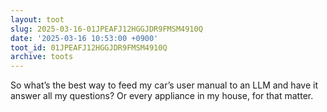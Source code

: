 ```yaml
---
layout: toot
slug: 2025-03-16-01JPEAFJ12HGGJDR9FMSM4910Q
date: '2025-03-16 10:53:00 +0900'
toot_id: 01JPEAFJ12HGGJDR9FMSM4910Q
archive: toots
---
```

<p>So what’s the best way to feed my car’s user manual to an LLM and have it answer all my questions? Or every appliance in my house, for that matter.</p>
<div class='gallery'></div>
